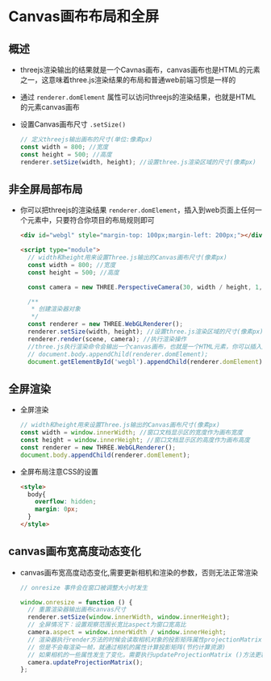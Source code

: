 # Canvas画布布局和全屏

## 概述

+ threejs渲染输出的结果就是一个Cavnas画布，canvas画布也是HTML的元素之一，这意味着three.js渲染结果的布局和普通web前端习惯是一样的

+ 通过 `renderer.domElement` 属性可以访问threejs的渲染结果，也就是HTML的元素canvas画布

+ 设置Canvas画布尺寸 `.setSize()`

  ```js
  // 定义threejs输出画布的尺寸(单位:像素px)
  const width = 800; //宽度
  const height = 500; //高度
  renderer.setSize(width, height); //设置three.js渲染区域的尺寸(像素px)
  ```

## 非全屏局部布局

+ 你可以把threejs的渲染结果 `renderer.domElement`，插入到web页面上任何一个元素中，只要符合你项目的布局规则即可

  ```html
  <div id="webgl" style="margin-top: 100px;margin-left: 200px;"></div>

  <script type="module">
    // width和height用来设置Three.js输出的Canvas画布尺寸(像素px)
    const width = 800; //宽度
    const height = 500; //高度

    const camera = new THREE.PerspectiveCamera(30, width / height, 1, 3000);

    /**
     * 创建渲染器对象
     */
    const renderer = new THREE.WebGLRenderer();
    renderer.setSize(width, height); //设置three.js渲染区域的尺寸(像素px)
    renderer.render(scene, camera); //执行渲染操作
    //three.js执行渲染命令会输出一个canvas画布，也就是一个HTML元素，你可以插入到web页面中
    // document.body.appendChild(renderer.domElement);
    document.getElementById('wegbl').appendChild(renderer.domElement);
  ```

## 全屏渲染

+ 全屏渲染

  ```js
  // width和height用来设置Three.js输出的Canvas画布尺寸(像素px)
  const width = window.innerWidth; //窗口文档显示区的宽度作为画布宽度
  const height = window.innerHeight; //窗口文档显示区的高度作为画布高度
  const renderer = new THREE.WebGLRenderer();
  document.body.appendChild(renderer.domElement);
  ```

+ 全屏布局注意CSS的设置

  ```html
  <style>
    body{
      overflow: hidden;
      margin: 0px;
    }
  </style>
  ```

## canvas画布宽高度动态变化

+ canvas画布宽高度动态变化,需要更新相机和渲染的参数，否则无法正常渲染

  ```js
  // onresize 事件会在窗口被调整大小时发生

  window.onresize = function () {
    // 重置渲染器输出画布canvas尺寸
    renderer.setSize(window.innerWidth, window.innerHeight);
    // 全屏情况下：设置观察范围长宽比aspect为窗口宽高比
    camera.aspect = window.innerWidth / window.innerHeight;
    // 渲染器执行render方法的时候会读取相机对象的投影矩阵属性projectionMatrix
    // 但是不会每渲染一帧，就通过相机的属性计算投影矩阵(节约计算资源)
    // 如果相机的一些属性发生了变化，需要执行updateProjectionMatrix ()方法更新相机的投影矩阵
    camera.updateProjectionMatrix();
  };
  ```
